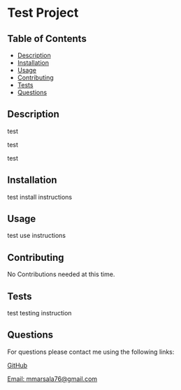 
  # Test Project

  ## Table of Contents

  * [Description](#description)
  * [Installation](#installation)
  * [Usage](#usage)
  * [Contributing](#contributing)
  * [Tests](#tests)
  * [Questions](#questions)

  ## Description

 test

test

test 

  ## Installation

  test install instructions

  ## Usage

  test use instructions


  ## Contributing

 No Contributions needed at this time.

  ## Tests

  test testing instruction

 ## Questions

  For questions please contact me using the following links:

  [GitHub](https://github.com/mmarsala17)

  [Email: mmarsala76@gmail.com](mailto:mmarsala76@gmail.com) 